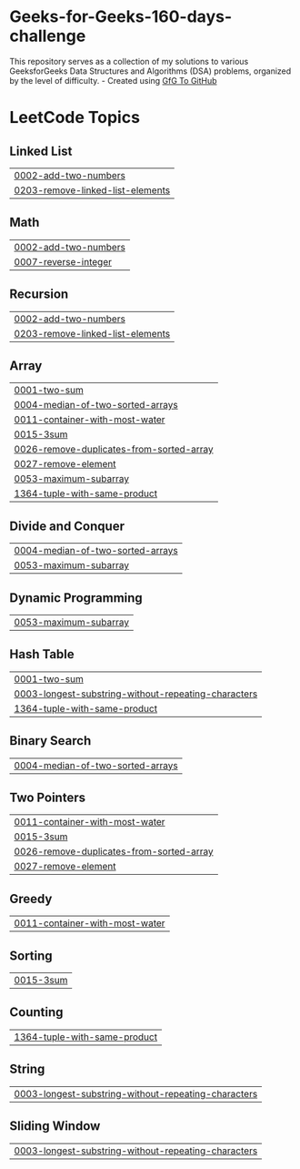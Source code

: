 # Geeks-for-Geeks-160-days-challenge
This repository serves as a collection of my solutions to various GeeksforGeeks Data Structures and Algorithms (DSA) problems, organized by the level of difficulty. - Created using [GfG To GitHub](https://github.com/AtharvaNanavate/GfG-To-GitHub)

<!---LeetCode Topics Start-->
# LeetCode Topics
## Linked List
|  |
| ------- |
| [0002-add-two-numbers](https://github.com/SurajPatil2645/Geeks-for-Geeks-160-days-challenge/tree/master/0002-add-two-numbers) |
| [0203-remove-linked-list-elements](https://github.com/SurajPatil2645/Geeks-for-Geeks-160-days-challenge/tree/master/0203-remove-linked-list-elements) |
## Math
|  |
| ------- |
| [0002-add-two-numbers](https://github.com/SurajPatil2645/Geeks-for-Geeks-160-days-challenge/tree/master/0002-add-two-numbers) |
| [0007-reverse-integer](https://github.com/SurajPatil2645/Geeks-for-Geeks-160-days-challenge/tree/master/0007-reverse-integer) |
## Recursion
|  |
| ------- |
| [0002-add-two-numbers](https://github.com/SurajPatil2645/Geeks-for-Geeks-160-days-challenge/tree/master/0002-add-two-numbers) |
| [0203-remove-linked-list-elements](https://github.com/SurajPatil2645/Geeks-for-Geeks-160-days-challenge/tree/master/0203-remove-linked-list-elements) |
## Array
|  |
| ------- |
| [0001-two-sum](https://github.com/SurajPatil2645/Geeks-for-Geeks-160-days-challenge/tree/master/0001-two-sum) |
| [0004-median-of-two-sorted-arrays](https://github.com/SurajPatil2645/Geeks-for-Geeks-160-days-challenge/tree/master/0004-median-of-two-sorted-arrays) |
| [0011-container-with-most-water](https://github.com/SurajPatil2645/Geeks-for-Geeks-160-days-challenge/tree/master/0011-container-with-most-water) |
| [0015-3sum](https://github.com/SurajPatil2645/Geeks-for-Geeks-160-days-challenge/tree/master/0015-3sum) |
| [0026-remove-duplicates-from-sorted-array](https://github.com/SurajPatil2645/Geeks-for-Geeks-160-days-challenge/tree/master/0026-remove-duplicates-from-sorted-array) |
| [0027-remove-element](https://github.com/SurajPatil2645/Geeks-for-Geeks-160-days-challenge/tree/master/0027-remove-element) |
| [0053-maximum-subarray](https://github.com/SurajPatil2645/Geeks-for-Geeks-160-days-challenge/tree/master/0053-maximum-subarray) |
| [1364-tuple-with-same-product](https://github.com/SurajPatil2645/Geeks-for-Geeks-160-days-challenge/tree/master/1364-tuple-with-same-product) |
## Divide and Conquer
|  |
| ------- |
| [0004-median-of-two-sorted-arrays](https://github.com/SurajPatil2645/Geeks-for-Geeks-160-days-challenge/tree/master/0004-median-of-two-sorted-arrays) |
| [0053-maximum-subarray](https://github.com/SurajPatil2645/Geeks-for-Geeks-160-days-challenge/tree/master/0053-maximum-subarray) |
## Dynamic Programming
|  |
| ------- |
| [0053-maximum-subarray](https://github.com/SurajPatil2645/Geeks-for-Geeks-160-days-challenge/tree/master/0053-maximum-subarray) |
## Hash Table
|  |
| ------- |
| [0001-two-sum](https://github.com/SurajPatil2645/Geeks-for-Geeks-160-days-challenge/tree/master/0001-two-sum) |
| [0003-longest-substring-without-repeating-characters](https://github.com/SurajPatil2645/Geeks-for-Geeks-160-days-challenge/tree/master/0003-longest-substring-without-repeating-characters) |
| [1364-tuple-with-same-product](https://github.com/SurajPatil2645/Geeks-for-Geeks-160-days-challenge/tree/master/1364-tuple-with-same-product) |
## Binary Search
|  |
| ------- |
| [0004-median-of-two-sorted-arrays](https://github.com/SurajPatil2645/Geeks-for-Geeks-160-days-challenge/tree/master/0004-median-of-two-sorted-arrays) |
## Two Pointers
|  |
| ------- |
| [0011-container-with-most-water](https://github.com/SurajPatil2645/Geeks-for-Geeks-160-days-challenge/tree/master/0011-container-with-most-water) |
| [0015-3sum](https://github.com/SurajPatil2645/Geeks-for-Geeks-160-days-challenge/tree/master/0015-3sum) |
| [0026-remove-duplicates-from-sorted-array](https://github.com/SurajPatil2645/Geeks-for-Geeks-160-days-challenge/tree/master/0026-remove-duplicates-from-sorted-array) |
| [0027-remove-element](https://github.com/SurajPatil2645/Geeks-for-Geeks-160-days-challenge/tree/master/0027-remove-element) |
## Greedy
|  |
| ------- |
| [0011-container-with-most-water](https://github.com/SurajPatil2645/Geeks-for-Geeks-160-days-challenge/tree/master/0011-container-with-most-water) |
## Sorting
|  |
| ------- |
| [0015-3sum](https://github.com/SurajPatil2645/Geeks-for-Geeks-160-days-challenge/tree/master/0015-3sum) |
## Counting
|  |
| ------- |
| [1364-tuple-with-same-product](https://github.com/SurajPatil2645/Geeks-for-Geeks-160-days-challenge/tree/master/1364-tuple-with-same-product) |
## String
|  |
| ------- |
| [0003-longest-substring-without-repeating-characters](https://github.com/SurajPatil2645/Geeks-for-Geeks-160-days-challenge/tree/master/0003-longest-substring-without-repeating-characters) |
## Sliding Window
|  |
| ------- |
| [0003-longest-substring-without-repeating-characters](https://github.com/SurajPatil2645/Geeks-for-Geeks-160-days-challenge/tree/master/0003-longest-substring-without-repeating-characters) |
<!---LeetCode Topics End-->